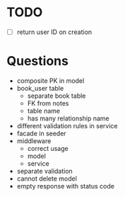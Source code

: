 # TODO
- [ ] return user ID on creation

# Questions
- composite PK in model
- book_user table
  - separate book table
  - FK from notes
  - table name
  - has many relationship name
- different validation rules in service
- facade in seeder
- middleware
  - correct usage
  - model
  - service
- separate validation
- cannot delete model
- empty response with status code
